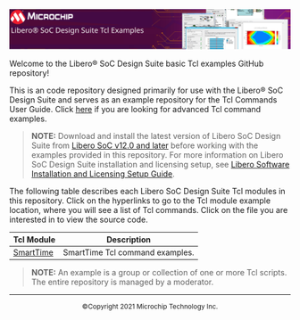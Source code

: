 <div class="header"align="center">
<img src="images/title.svg">
 </div>

Welcome to the Libero&reg; SoC Design Suite basic Tcl examples GitHub repository!

This is an code repository designed primarily for use with the Libero&reg; SoC Design Suite and serves as an example repository for the Tcl Commands User Guide. Click [here](../Advanced-Tcl-Examples/README.md) if you are looking for advanced Tcl command examples.

>**NOTE:** Download and install the latest version of Libero SoC Design Suite from [Libero SoC v12.0 and later](https://www.microsemi.com/product-directory/design-resources/1750-libero-soc#downloads) before working with the examples provided in this repository. For more information on Libero SoC Design Suite installation and licensing setup, see [Libero Software Installation and Licensing Setup Guide](https://www.microsemi.com/document-portal/doc_download/131602-libero-and-software-installation-and-licensing-setup-guide).

The following table describes each Libero SoC Design Suite Tcl modules in this repository. Click on the hyperlinks to go to the Tcl module example location, where you will see a list of Tcl commands. Click on the file you are interested in to view the source code.


|Tcl Module | Description |
|------------|-------------|
|[SmartTime](SmartTime) | SmartTime Tcl command examples.


>**NOTE:** An example is a group or collection of one or more Tcl scripts. The entire repository is managed by a moderator.


<hr/>
<p align="center"><sup>&copy;Copyright 2021 Microchip Technology Inc.</sup></p>
